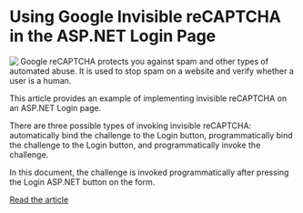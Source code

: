 # Using Google Invisible reCAPTCHA in the ASP.NET Login Page

<img align="left" src="https://www.clevercomponents.com/images/recaptcha-4.jpg" />

Google reCAPTCHA protects you against spam and other types of automated abuse. It is used to stop spam on a website and verify whether a user is a human.

This article provides an example of implementing invisible reCAPTCHA on an ASP.NET Login page.

There are three possible types of invoking invisible reCAPTCHA: automatically bind the challenge to the Login button, programmatically bind the challenge to the Login button, and programmatically invoke the challenge.

In this document, the challenge is invoked programmatically after pressing the Login ASP.NET button on the form.

<a target="_blank" href="https://www.clevercomponents.com/articles/article045/">Read the article</a>
